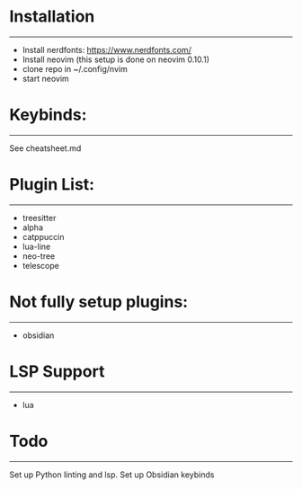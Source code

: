 # Installation
---

* Install nerdfonts: https://www.nerdfonts.com/
* Install neovim (this setup is done on neovim 0.10.1)
* clone repo in ~/.config/nvim
* start neovim

# Keybinds:
---
See cheatsheet.md

# Plugin List:
---
* treesitter
* alpha
* catppuccin
* lua-line
* neo-tree
* telescope

# Not fully setup plugins:
---
* obsidian

# LSP Support
---
* lua

# Todo
---
Set up Python linting and lsp. 
Set up Obsidian keybinds




